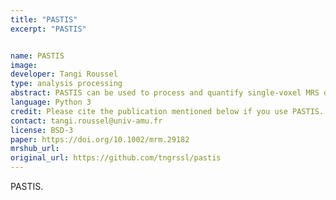 ```yaml
---
title: "PASTIS"
excerpt: "PASTIS"


name: PASTIS
image:
developer: Tangi Roussel
type: analysis processing
abstract: PASTIS can be used to process and quantify single-voxel MRS data. It can also simulate data using various sequences, B0 fields and nuclei. It was originally developed to reconstruct, process and quantify spinal cord MRS data at 7T. PASTIS relies a lot on the suspect package.
language: Python 3
credit: Please cite the publication mentioned below if you use PASTIS.
contact: tangi.roussel@univ-amu.fr
license: BSD-3
paper: https://doi.org/10.1002/mrm.29182
mrshub_url:
original_url: https://github.com/tngrssl/pastis
---
```


PASTIS.
